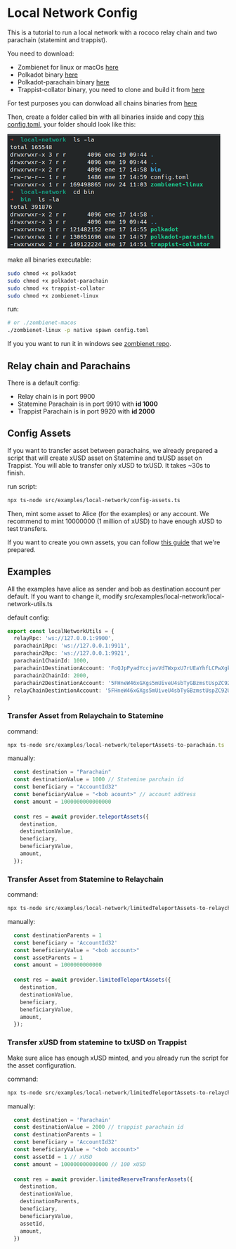 Local Network Config
=======

This is a tutorial to run a local network with a rococo relay chain and two parachain (statemint and trappist).

You need to download:

<ul>
  <li>
    Zombienet for linux or macOs
    <a href="https://github.com/paritytech/zombienet/releases">here</a>
  </li>
  <li>
    Polkadot binary
    <a href="https://github.com/paritytech/polkadot/releases">here</a>
  </li>
  <li>
    Polkadot-parachain binary
    <a href="https://github.com/paritytech/cumulus/releases">here</a>
  </li>
  <li>
    Trappist-collator binary, you need to clone and build it from
    <a href="https://github.com/paritytech/trappist">here</a>
  </li>
</ul>

For test purposes you can donwload all chains binaries from <a href="https://drive.google.com/drive/folders/1JOZcJGkeNsLnQ7-1qC6RJx7fltkN4RY_?usp=sharing"> here</a>

Then, create a folder called bin with all binaries inside and copy <a href="./config.toml">this config.toml</a>, your folder should look like this:

![](../../../.images/local-network/zombienet-folder.png)

make all binaries executable:

```sh
sudo chmod +x polkadot
sudo chmod +x polkadot-parachain
sudo chmod +x trappist-collator
sudo chmod +x zombienet-linux
```

run:

```sh
# or ./zombienet-macos
./zombienet-linux -p native spawn config.toml
```

If you you want to run it in windows see <a href="https://github.com/paritytech/zombienet">zombienet repo</a>.

## Relay chain and Parachains

There is a default config:

<ul>
  <li>Relay chain is in port 9900</li>
  <li>Statemine Parachain is in port 9910 with <Strong> id 1000 </strong> </li>
  <li>Trappist Parachain is in port 9920 with <strong> id 2000 </strong> </li>
</ul>

## Config Assets

If you want to transfer asset between parachains, we already prepared a script that will create xUSD asset on Statemine and txUSD asset on Trappist. You will able to transfer only xUSD to txUSD. It takes ~30s to finish.

run script:

```sh
npx ts-node src/examples/local-network/config-assets.ts
```

Then, mint some asset to Alice (for the examples) or any account. We recommend to mint 10000000 (1 million of xUSD) to have enough xUSD to test transfers.

If you want to create you own assets, you can follow <a href="./manually-config-assets.md">this guide</a> that we're prepared.

## Examples

All the examples have alice as sender and bob as destination account per default. If you want to change it, modify src/examples/local-network/local-network-utils.ts

default config:

```ts
export const localNetworkUtils = {
  relayRpc: 'ws://127.0.0.1:9900',
  parachain1Rpc: 'ws://127.0.0.1:9911',
  parachain2Rpc: 'ws://127.0.0.1:9921',
  parachain1ChainId: 1000,
  parachain1DestinationAccount: 'FoQJpPyadYccjavVdTWxpxU7rUEaYhfLCPwXgkfD6Zat9QP', // bob account on statemine
  parachain2ChainId: 2000,
  parachain2DestinationAccount: '5FHneW46xGXgs5mUiveU4sbTyGBzmstUspZC92UhjJM694ty', //bob account on trappist
  relayChainDestintionAccount: '5FHneW46xGXgs5mUiveU4sbTyGBzmstUspZC92UhjJM694ty', // bob account on relay
}
```

### Transfer Asset from Relaychain to Statemine

command:
```ts
npx ts-node src/examples/local-network/teleportAssets-to-parachain.ts
```

manually:
```ts
  const destination = "Parachain"
  const destinationValue = 1000 // Statemine parchain id
  const beneficiary = "AccountId32"
  const beneficiaryValue = "<bob acount>" // account address
  const amount = 1000000000000000

  const res = await provider.teleportAssets({
    destination,
    destinationValue,
    beneficiary,
    beneficiaryValue,
    amount,
  });
```

### Transfer Asset from Statemine to Relaychain

command:
```ts
npx ts-node src/examples/local-network/limitedTeleportAssets-to-relaychain.ts
```

manually:
```ts
  const destinationParents = 1
  const beneficiary = 'AccountId32'
  const beneficiaryValue = "<bob account>"
  const assetParents = 1
  const amount = 1000000000000

  const res = await provider.limitedTeleportAssets({
    destination,
    destinationValue,
    beneficiary,
    beneficiaryValue,
    amount,
  });
```

### Transfer xUSD from statemine to txUSD on Trappist

Make sure alice has enough xUSD minted, and you already run the script for the asset configuration.

command:
```ts
npx ts-node src/examples/local-network/limitedTeleportAssets-to-relaychain.ts
```

manually:
```ts
  const destination = 'Parachain'
  const destinationValue = 2000 // trappist parachain id
  const destinationParents = 1
  const beneficiary = 'AccountId32'
  const beneficiaryValue = "<bob account>"
  const assetId = 1 // xUSD
  const amount = 100000000000000 // 100 xUSD

  const res = await provider.limitedReserveTransferAssets({
    destination,
    destinationValue,
    destinationParents,
    beneficiary,
    beneficiaryValue,
    assetId,
    amount,
  })
```

